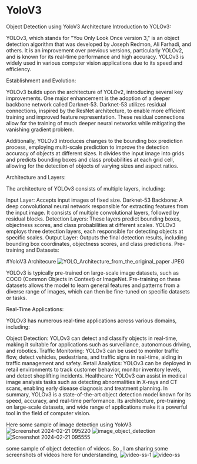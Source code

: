# YoloV3
Object Detection using YoloV3 Architecture
Introduction to YOLOv3:

YOLOv3, which stands for "You Only Look Once version 3," is an object detection algorithm that was developed by Joseph Redmon, Ali Farhadi, and others. It is an improvement over previous versions, particularly YOLOv2, and is known for its real-time performance and high accuracy. YOLOv3 is widely used in various computer vision applications due to its speed and efficiency.

Establishment and Evolution:

YOLOv3 builds upon the architecture of YOLOv2, introducing several key improvements. One major enhancement is the adoption of a deeper backbone network called Darknet-53. Darknet-53 utilizes residual connections, inspired by the ResNet architecture, to enable more efficient training and improved feature representation. These residual connections allow for the training of much deeper neural networks while mitigating the vanishing gradient problem.

Additionally, YOLOv3 introduces changes to the bounding box prediction process, employing multi-scale prediction to improve the detection accuracy of objects at different sizes. It divides the input image into grids and predicts bounding boxes and class probabilities at each grid cell, allowing for the detection of objects of varying sizes and aspect ratios.

Architecture and Layers:

The architecture of YOLOv3 consists of multiple layers, including:

Input Layer: Accepts input images of fixed size.
Darknet-53 Backbone: A deep convolutional neural network responsible for extracting features from the input image. It consists of multiple convolutional layers, followed by residual blocks.
Detection Layers: These layers predict bounding boxes, objectness scores, and class probabilities at different scales. YOLOv3 employs three detection layers, each responsible for detecting objects at specific scales.
Output Layer: Outputs the final detection results, including bounding box coordinates, objectness scores, and class predictions.
Pre-training and Datasets:

#YoloV3 Architecure
![YOLO_Architecture_from_the_original_paper JPEG](https://github.com/PrashantC-9895/YoloV3/assets/143035523/f874b43b-5291-4d68-b9a3-8ad5bdd014e3)


YOLOv3 is typically pre-trained on large-scale image datasets, such as COCO (Common Objects in Context) or ImageNet. Pre-training on these datasets allows the model to learn general features and patterns from a diverse range of images, which can then be fine-tuned on specific datasets or tasks.

Real-Time Applications:

YOLOv3 has numerous real-time applications across various domains, including:

Object Detection: YOLOv3 can detect and classify objects in real-time, making it suitable for applications such as surveillance, autonomous driving, and robotics.
Traffic Monitoring: YOLOv3 can be used to monitor traffic flow, detect vehicles, pedestrians, and traffic signs in real-time, aiding in traffic management and safety.
Retail Analytics: YOLOv3 can be deployed in retail environments to track customer behavior, monitor inventory levels, and detect shoplifting incidents.
Healthcare: YOLOv3 can assist in medical image analysis tasks such as detecting abnormalities in X-rays and CT scans, enabling early disease diagnosis and treatment planning.
In summary, YOLOv3 is a state-of-the-art object detection model known for its speed, accuracy, and real-time performance. Its architecture, pre-training on large-scale datasets, and wide range of applications make it a powerful tool in the field of computer vision.

Here some sample of image detection using YoloV3
![Screenshot 2024-02-21 095220](https://github.com/PrashantC-9895/YoloV3/assets/143035523/47331ba3-413c-4625-a35a-9f1787dcce66)
![image_object_detection](https://github.com/PrashantC-9895/YoloV3/assets/143035523/7d232b81-aae4-4c24-8d84-49f2b06fdfec)
![Screenshot 2024-02-21 095555](https://github.com/PrashantC-9895/YoloV3/assets/143035523/813df5f6-0cb4-452f-af83-6b1b7d46430e)

some sample of object detection of videos. So , I am sharing some screenshots of videos here for understanding,
![video-ss-1](https://github.com/PrashantC-9895/YoloV3/assets/143035523/c5321bec-4fc4-47ec-9245-569678a559e3)
![video-ss](https://github.com/PrashantC-9895/YoloV3/assets/143035523/1b891c20-49c0-4fe2-8ac5-ff7d92898a07)


